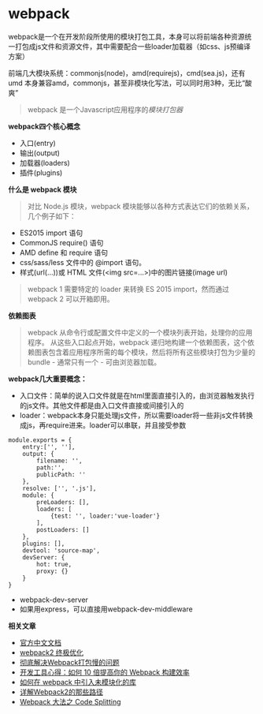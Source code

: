 # webpack

> 
webpack是一个在开发阶段所使用的模块打包工具，本身可以将前端各种资源统一打包成js文件和资源文件，其中需要配合一些loader加载器（如css、js预编译方案）

前端几大模块系统：commonjs(node)，amd(requirejs)，cmd(sea.js)，还有umd
本身兼容amd，commonjs，甚至非模块化写法，可以同时用3种，无比“酸爽”

> webpack 是一个Javascript应用程序的*模块打包器*

**webpack四个核心概念**
* 入口(entry)
* 输出(output)
* 加载器(loaders)
* 插件(plugins)

**什么是 webpack 模块**
> 对比 Node.js 模块，webpack 模块能够以各种方式表达它们的依赖关系，几个例子如下：

* ES2015 import 语句
* CommonJS require() 语句
* AMD define 和 require 语句
* css/sass/less 文件中的 @import 语句。
* 样式(url(...))或 HTML 文件(&lt;img src=...&gt;)中的图片链接(image url)

> webpack 1 需要特定的 loader 来转换 ES 2015 import，然而通过 webpack 2 可以开箱即用。

**依赖图表**
> webpack 从命令行或配置文件中定义的一个模块列表开始，处理你的应用程序。 从这些入口起点开始，webpack 递归地构建一个依赖图表，这个依赖图表包含着应用程序所需的每个模块，然后将所有这些模块打包为少量的 bundle - 通常只有一个 - 可由浏览器加载。


**webpack几大重要概念：**
* 入口文件：简单的说入口文件就是在html里面直接引入的，由浏览器触发执行的js文件。其他文件都是由入口文件直接或间接引入的
* loader：webpack本身只能处理js文件，所以需要loader将一些非js文件转换成js，再require进来。loader可以串联，并且接受参数

> 
    module.exports = {
        entry:['', ''],
        output: {
            filename: '',
            path:'',
            publicPath: ''
        },
        resolve: ['', '.js'],
        module: {
            preLoaders: [],
            loaders: [
                {test: '', loader:'vue-loader'}
            ],
            postLoaders: []
        },
        plugins: [],
        devtool: 'source-map',
        devServer: {
            hot: true,
            proxy: {}
        }
    }

> 
* webpack-dev-server 
* 如果用express，可以直接用webpack-dev-middleware


**相关文章**
* [官方中文文档](https://doc.webpack-china.org/concepts/)
* [webpack2 终极优化](https://github.com/gwuhaolin/blog/issues/2)
* [彻底解决Webpack打包慢的问题](https://segmentfault.com/a/1190000006087638)
* [开发工具心得：如何 10 倍提高你的 Webpack 构建效率](https://segmentfault.com/a/1190000005770042)
* [如何在 webpack 中引入未模块化的库](https://sebastianblade.com/how-to-import-unmodular-library-like-zepto/)
* [详解Webpack2的那些路径](http://www.qinshenxue.com/article/20170315092242.html)
* [Webpack 大法之 Code Splitting](https://zhuanlan.zhihu.com/p/26710831)